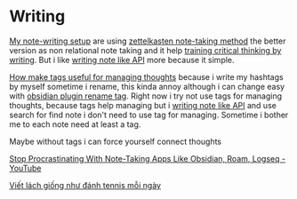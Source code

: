 # Writing

[My note-writing setup](My%20note-writing%20setup.md) are using [zettelkasten note-taking method](zettelkasten%20note-taking%20method.md) the better version as non relational note taking and it help [training critical thinking by writing](training%20critical%20thinking%20by%20writing.md). But i like [writing note like API](writing%20note%20like%20API.md)  more because it simple.

[How make tags useful for managing thoughts](How%20make%20tags%20useful%20for%20managing%20thoughts.md) because i write my hashtags by myself sometime i rename, this kinda annoy although i can change easy with [obsidian plugin rename tag](obsidian%20plugin%20rename%20tag.md). Right now i try not use tags for managing thoughts, because tags help managing but i [writing note like API](writing%20note%20like%20API.md) and use search for find note i don't need to use tag for managing. Sometime  i bother me to each note need at least a tag.

Maybe without tags i can force yourself  connect  thoughts

[Stop Procrastinating With Note-Taking Apps Like Obsidian, Roam, Logseq - YouTube](https://www.youtube.com/watch?v=baKCC2uTbRc)

[Viết lách giống như đánh tennis mỗi ngày](Viết%20lách%20giống%20như%20đánh%20tennis%20mỗi%20ngày.md)